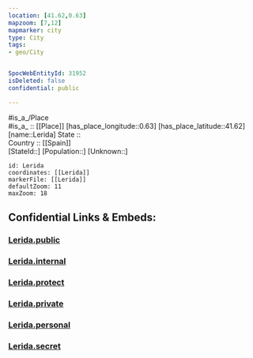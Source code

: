 ```yaml
---
location: [41.62,0.63] 
mapzoom: [7,12] 
mapmarker: city 
type: City
tags:
- geo/City


SpocWebEntityId: 31952
isDeleted: false
confidential: public

---
```

#is_a_/Place  
#is_a_ :: [[Place]] 
[has_place_longitude::0.63] 
[has_place_latitude::41.62] 
[name::Lerida] 
State ::  
Country :: [[Spain]]  
[StateId::] 
[Population::] 
[Unknown::] 


```leaflet
id: Lerida
coordinates: [[Lerida]] 
markerFile: [[Lerida]] 
defaultZoom: 11 
maxZoom: 18
```


## Confidential Links & Embeds: 

### [Lerida.public](/_public/\Earth\Continent\Europe\Europe~South\Spain\Provinces~Spain\Catalunya\counties~Cataluña\Lérida.Province\cities~LleidaLerida.public.md) 

### [Lerida.internal](/_internal/\Earth\Continent\Europe\Europe~South\Spain\Provinces~Spain\Catalunya\counties~Cataluña\Lérida.Province\cities~LleidaLerida.internal.md) 

### [Lerida.protect](/_protect/\Earth\Continent\Europe\Europe~South\Spain\Provinces~Spain\Catalunya\counties~Cataluña\Lérida.Province\cities~LleidaLerida.protect.md) 

### [Lerida.private](/_private/\Earth\Continent\Europe\Europe~South\Spain\Provinces~Spain\Catalunya\counties~Cataluña\Lérida.Province\cities~LleidaLerida.private.md) 

### [Lerida.personal](/_personal/\Earth\Continent\Europe\Europe~South\Spain\Provinces~Spain\Catalunya\counties~Cataluña\Lérida.Province\cities~LleidaLerida.personal.md) 

### [Lerida.secret](/_secret/\Earth\Continent\Europe\Europe~South\Spain\Provinces~Spain\Catalunya\counties~Cataluña\Lérida.Province\cities~LleidaLerida.secret.md)

